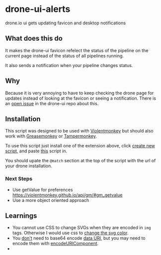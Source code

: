 # drone-ui-alerts
drone.io ui gets updating favicon and desktop notifications

## What does this do

It makes the drone-ui favicon refelect the status of the pipeline on the current page instead of the status of all pipelines running.

It also sends a notification when your pipeline changes status.

## Why

Because it is very annoying to have to keep checking the drone page for updates instead of looking at the favicon or seeing a notification. There is an [open issue](https://github.com/drone/drone-ui/issues/290) in the drone-ui repo about this.

## Installation

This script was designed to be used with [Violentmonkey](https://violentmonkey.github.io/) but should also work with [Greasemonkey](https://wiki.greasespot.net/Greasemonkey) or [Tampermonkey](https://www.tampermonkey.net/).

To use this script just install one of the extension above, click [create new script](https://violentmonkey.github.io/guide/creating-a-userscript/), and paste [this](https://github.com/RayBB/drone-ui-alerts/blob/main/index.js) script in.

You should upate the `@match` section at the top of the script with the url of your drone installation.

### Next Steps

* Use getValue for preferences https://violentmonkey.github.io/api/gm/#gm_getvalue
* Use a more object oriented approach

## Learnings

* You cannot use CSS to change SVGs when they are encoded in `img` tags. Otherwise I would use css to [change the svg color](https://css-tricks.com/lodge/svg/09-svg-data-uris/).
* You [don't](https://css-tricks.com/probably-dont-base64-svg/) need to base64 encode [data URI](https://en.wikipedia.org/wiki/Data_URI_scheme), but you may need to encode them with [encodeURIComponent](https://developer.mozilla.org/en-US/docs/Web/JavaScript/Reference/Global_Objects/encodeURIComponent).
* 
